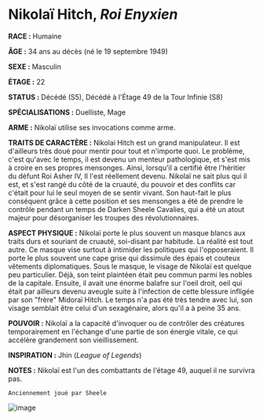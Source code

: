 # Nikolaï Hitch, *Roi Enyxien*

**RACE :** Humaine

**ÂGE :** 34 ans au décès (né le 19 septembre 1949)

**SEXE :** Masculin

**ÉTAGE :** 22

**STATUS :** Décédé (S5), Décédé à l'Étage 49 de la Tour Infinie (S8)

**SPÉCIALISATIONS :** Duelliste, Mage

**ARME :** Nikolaï utilise ses invocations comme arme.

**TRAITS DE CARACTÈRE :** Nikolai Hitch est un grand manipulateur. Il est d'ailleurs très doué pour mentir pour tout et n'importe quoi. Le problème, c'est qu'avec le temps, il est devenu un menteur pathologique, et s'est mis à croire en ses propres mensonges. Ainsi, lorsqu'il a certifié être l'héritier du défunt Roi Asher IV, Il l'est réellement devenu. Nikolaï ne sait plus qui il est, et s'est rangé du côté de la cruauté, du pouvoir et des conflits car c'était pour lui le seul moyen de se sentir vivant. Son haut-fait le plus conséquent grâce à cette position et ses mensonges a été de prendre le contrôle pendant un temps de Darken Sheele Cavalies, qui a été un atout majeur pour désorganiser les troupes des révolutionnaires.

**ASPECT PHYSIQUE :** Nikolaï porte le plus souvent un masque blancs aux traits durs et souriant de cruauté, soi-disant par habitude. La réalité est tout autre. Ce masque vise surtout à intimider les politiques qui l'opposeraient. Il porte le plus souvent une cape grise qui dissimule des épais et couteux vêtements diplomatiques. Sous le masque, le visage de Nikolaï est quelque peu particulier. Déjà, son teint plaintéen était peu commun parmi les nobles de la capitale. Ensuite, il avait une énorme balafre sur l'oeil droit, oeil qui était par ailleurs devenu aveugle suite à l'infection de cette blessure infligée par son "frère" Midoraï Hitch. Le temps n'a pas été très tendre avec lui, son visage semblait être celui d'un sexagénaire, alors qu'il a à peine 35 ans.

**POUVOIR :** Nikolaï a la capacité d'invoquer ou de contrôler des créatures temporairement en l'échange d'une partie de son énergie vitale, ce qui accélère grandement son vieillissement.

**INSPIRATION :** Jhin (*League of Legends*)

**NOTES :** Nikolaï est l'un des combattants de l'étage 49, auquel il ne survivra pas.

`Anciennement joué par Sheele`

![image](https://data.enyxia.fr/images/characters/nikolai.png)
